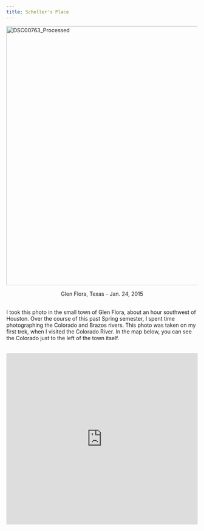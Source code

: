 ```yaml
---
title: Scheller's Place
---
```


<a href="https://www.flickr.com/photos/125510902@N05/17673362234"
title="DSC00763_Processed by Prudhvi Boyapalli, on Flickr"><img
src="https://c1.staticflickr.com/9/8804/17673362234_d072b5457a_b.jpg"
width="1024" height="680" class="img-responsive" alt="DSC00763_Processed"></a>
<center>Glen Flora, Texas - Jan. 24, 2015</center>
<br>

I took this photo in the small town of Glen Flora, about an hour southwest of
Houston. Over the course of this past Spring semester, I spent time
photographing the Colorado and Brazos rivers. This photo was taken on my first
trek, when I visited the Colorado River. In the map below, you can see the Colorado just to the
left of the town itself.

<br>

<iframe width='100%' height='450px' frameBorder='0'
src='https://a.tiles.mapbox.com/v4/violethill0704.mapnhe4g/attribution,zoompan,zoomwheel,geocoder,share.html?access_token=pk.eyJ1IjoidmlvbGV0aGlsbDA3MDQiLCJhIjoiZmZkY0otQSJ9.3S1CVMzIsLOJjetgQope9Q'></iframe>






